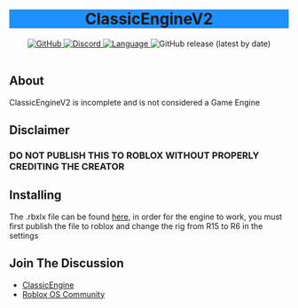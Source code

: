 <h1 align="center" style="background-color:DodgerBlue;">ClassicEngineV2</h1>

<div align="center">
  <a href="https://github.com/Hoidberg/ClassicEngineV2/blob/master/LICENSE">
    <img alt="GitHub" src="https://img.shields.io/github/license/Hoidberg/ClassicEngineV2?style=flat-square">
  </a>
  <a href="https://discord.gg/uH4VPrr">
    <img alt="Discord" src="https://img.shields.io/badge/discord-ClassicEngine-blue?style=flat-square&logo=Discord">
  </a>
  <a href="https://www.lua.org/">
		<img alt="Language" src="https://img.shields.io/badge/language-lua-lightgrey?style=flat-square&logo=lua">
	</a>
	<img alt="GitHub release (latest by date)" src="https://img.shields.io/github/v/release/Hoidberg/ClassicEngineV2?style=flat-square&logo=GitHub">
</div>

<div>&nbsp;</div>

## About
<p>ClassicEngineV2 is incomplete and is not considered a Game Engine</p>

## Disclaimer
<h3><b>DO NOT PUBLISH THIS TO ROBLOX WITHOUT PROPERLY CREDITING THE CREATOR</b></h3>

## Installing
<p>The .rbxlx file can be found <a href="https://github.com/Hoidberg/ClassicEngineV2/releases/tag/v0.5.1">here</a>, in order for the engine to work, you must first publish the file to roblox and change the rig from R15 to R6 in the settings</p>

## Join The Discussion
* <a href="https://discord.gg/uH4VPrr">ClassicEngine</a>
* <a href="https://discord.gg/mhtGUS8">Roblox OS Community</a>
